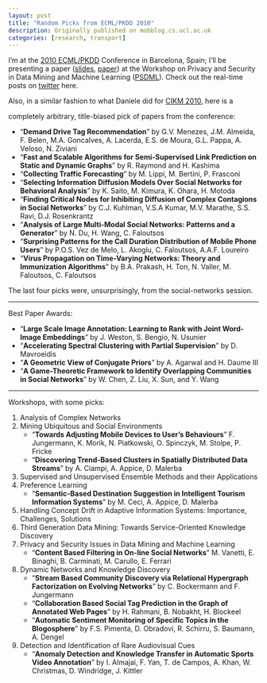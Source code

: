 ```yaml
---
layout: post
title: "Random Picks from ECML/PKDD 2010"
description: Originally published on mobblog.cs.ucl.ac.uk
categories: [research, transport]
---
```


I&#8217;m at the <a href="http://ecmlpkdd2010.org/">2010 ECML/PKDD</a> Conference in Barcelona, Spain; I&#8217;ll be presenting a paper (<a href="http://www.slideshare.net/neal.lathia/temporal-defenses-for-robust-recommendations">slides</a>, <a href="http://www.cs.ucl.ac.uk/staff/n.lathia/papers/lathia_psdml10.pdf">paper</a>) at the Workshop on Privacy and Security in Data Mining and Machine Learning (<a href="http://fias.uni-frankfurt.de/~dimitrakakis/workshops/psdml-2010/">PSDML</a>). Check out the real-time posts on <a href="http://twitter.com/search?q=%23ecmlpkdd2010">twitter</a> here.</p>
<p>Also, in a similar fashion to what Daniele did for <a href="http://mobblog.cs.ucl.ac.uk/2010/09/17/cikm-2010/">CIKM 2010</a>, here is a</p>
<div style="display: none"></div>
</p>
<p> completely arbitrary, title-biased pick of papers from the conference:</p>
<ul>
<li>&#8220;<strong>Demand Drive Tag Recommendation</strong>&#8221; by G.V. Menezes, J.M. Almeida, F. Belen, M.A. Goncalves, A. Lacerda, E.S. de Moura, G.L. Pappa, A. Veloso, N. Ziviani</li>
<li>&#8220;<strong>Fast and Scalable Algorithms for Semi-Supervised Link Prediction on Static and Dynamic Graphs</strong>&#8221; by R. Raymond and H. Kashima</li>
<li>&#8220;<strong>Collecting Traffic Forecasting</strong>&#8221; by M. Lippi, M. Bertini, P. Frasconi</li>
<li>&#8220;<strong>Selecting Information Diffusion Models Over Social Networks for Behavioral Analysis</strong>&#8221; by K. Saito, M. Kimura, K. Ohara, H. Motoda</li>
<li>&#8220;<strong>Finding Critical Nodes for Inhibiting Diffusion of Complex Contagions in Social Networks</strong>&#8221; by C.J. Kuhlman, V.S.A Kumar, M.V. Marathe, S.S. Ravi, D.J. Rosenkrantz</li>
<li>&#8220;<strong>Analysis of Large Multi-Modal Social Networks: Patterns and a Generator</strong>&#8221; by N. Du, H. Wang, C. Faloutsos</li>
<li>&#8220;<strong>Surprising Patterns for the Call Duration Distribution of Mobile Phone Users</strong>&#8221; by P.O.S. Vez de Melo, L. Akoglu, C. Faloutsos, A.A.F. Loureiro</li>
<li>&#8220;<strong>Virus Propagation on Time-Varying Networks: Theory and Immunization Algorithms</strong>&#8221; by B.A. Prakash, H. Ton, N. Valler, M. Faloutsos, C. Faloutsos</li>
</ul>
<p>The last four picks were, unsurprisingly, from the social-networks session.</p>
<hr />
Best Paper Awards:</p>
<ul>
<li>&#8220;<strong>Large Scale Image Annotation: Learning to Rank with Joint Word-Image Embeddings</strong>&#8221; by J. Weston, S. Bengio, N. Usunier</li>
<li>&#8220;<strong>Accelerating Spectral Clustering with Partial Supervision</strong>&#8221; by D. Mavroeidis</li>
<li>&#8220;<strong>A Geometric View of Conjugate Priors</strong>&#8221; by A. Agarwal and H. Daume III</li>
<li>&#8220;<strong>A Game-Theoretic Framework to Identify Overlapping Communities in Social Networks</strong>&#8221; by W. Chen, Z. Liu, X. Sun, and Y. Wang</li>
</ul>
<hr />
Workshops, with some picks:</p>
<ol>
<li>Analysis of Complex Networks</li>
<li>Mining Ubiquitous and Social Environments
<ul>
<li>&#8220;<strong>Towards Adjusting Mobile Devices to User&#8217;s Behaviours</strong>&#8221; F. Jungermann, K. Morik, N. Piatkowski, O. Spinczyk, M. Stolpe, P. Fricke</li>
<li>&#8220;<strong>Discovering Trend-Based Clusters in Spatially Distributed Data Streams</strong>&#8221; by A. Ciampi, A. Appice, D. Malerba</li>
</ul>
</li>
<li>Supervised and Unsupervised Ensemble Methods and their Applications</li>
<li>Preference Learning
<ul>
<li>&#8220;<strong>Semantic-Based Destination Suggestion in Intelligent Tourism Information Systems</strong>&#8221; by M. Ceci, A. Appice, D. Malerba</li>
</ul>
</li>
<li>Handling Concept Drift in Adaptive Information Systems: Importance, Challenges, Solutions</li>
<li>Third Generation Data Mining: Towards Service-Oriented Knowledge Discovery</li>
<li>Privacy and Security Issues in Data Mining and Machine Learning
<ul>
<li>&#8220;<strong>Content Based Filtering in On-line Social Networks</strong>&#8221; M. Vanetti, E. Binaghi, B. Carminati, M. Carullo, E. Ferrari</li>
</ul>
</li>
<li>Dynamic Networks and Knowledge Discovery
<ul>
<li>&#8220;<strong>Stream Based Community Discovery via Relational Hypergraph Factorization on Evolving Networks</strong>&#8221; by C. Bockermann and F. Jungermann</li>
<li>&#8220;<strong>Collaboration Based Social Tag Prediction in the Graph of Annotated Web Pages</strong>&#8221; by H. Rahmani, B. Nobakht, H. Blockeel</li>
<li>&#8220;<strong>Automatic Sentiment Monitoring of Specific Topics in the Blogosphere</strong>&#8221; by F.S. Pimenta, D. Obradovi, R. Schirru, S. Baumann, A. Dengel</li>
</ul>
</li>
<li>Detection and Identification of Rare Audiovisual Cues
<ul>
<li>&#8220;<strong>Anomaly Detection and Knowledge Transfer in Automatic Sports Video Annotation</strong>&#8221; by I. Almajai, F. Yan, T. de Campos, A. Khan, W. Christmas, D. Windridge, J. Kittler</li>
</ul>
</li>
</ol>
